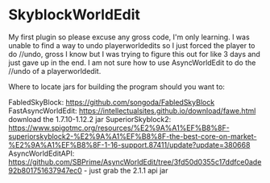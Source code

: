 # SkyblockWorldEdit
My first plugin so please excuse any gross code, I'm only learning.
I was unable to find a way to undo playerworldedits so I just forced the player to do //undo, gross I know but I was trying to figure this out for like 3 days and just gave up in the end.
I am not sure how to use AsyncWorldEdit to do the //undo of a playerworldedit.

Where to locate jars for building the program should you want to:

FabledSkyBlock: https://github.com/songoda/FabledSkyBlock
FastAsyncWorldEdit: https://intellectualsites.github.io/download/fawe.html download the 1.7.10-1.12.2 jar
SuperiorSkyblock2: https://www.spigotmc.org/resources/%E2%9A%A1%EF%B8%8F-superiorskyblock2-%E2%9A%A1%EF%B8%8F-the-best-core-on-market-%E2%9A%A1%EF%B8%8F-1-16-support.87411/update?update=380668
AsyncWorldEditAPI: https://github.com/SBPrime/AsyncWorldEdit/tree/3fd50d0355c17ddfce0ade92b801751637947ec0 - just grab the 2.1.1 api jar

